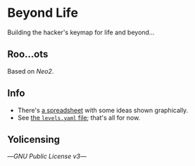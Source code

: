 # Beyond Life
Building the hacker's keymap for life and beyond…

## Roo…ots
Based on *Neo2*.

## Info
- There's [a spreadsheet](./map.ods) with some ideas shown graphically.
- See [the `levels.yaml` file](../var/levels.yaml); that's all for now.

## Yolicensing
—*GNU Public License v3*—